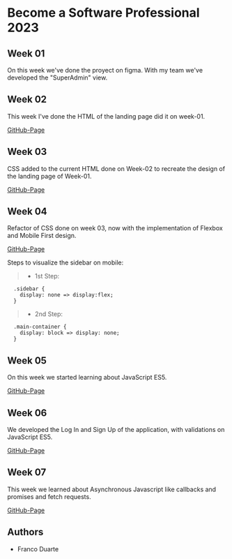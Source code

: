 # Become a Software Professional 2023

## Week 01
On this week we've done the proyect on figma. With my team we've developed the "SuperAdmin" view.

## Week 02
This week I've done the HTML of the landing page did it on week-01.


[GitHub-Page](https://francoax.github.io/BaSP-M2023/Week-02/)
## Week 03
CSS added to the current HTML done on Week-02 to recreate the design of the landing page of Week-01.

[GitHub-Page](https://francoax.github.io/BaSP-M2023/Week-03/)

## Week 04
Refactor of CSS done on week 03, now with the implementation of Flexbox and Mobile First design.

[GitHub-Page](https://francoax.github.io/BaSP-M2023/Week-04/)

Steps to visualize the sidebar on mobile:

>- 1st Step:
```
  .sidebar {
    display: none => display:flex;
  }
```
>- 2nd Step:
```
  .main-container {
    display: block => display: none;
  }
```

## Week 05
On this week we started learning about JavaScript ES5.

[GitHub-Page](https://francoax.github.io/BaSP-M2023/Week-05/)

## Week 06
We developed the Log In and Sign Up of the application, with validations on JavaScript ES5.

[GitHub-Page](https://francoax.github.io/BaSP-M2023/Week-06/views/index.html)

## Week 07
This week we learned about Asynchronous Javascript like callbacks and promises and fetch requests.

[GitHub-Page](https://francoax.github.io/BaSP-M2023/Week-07/views/index.html)
## Authors
- Franco Duarte

